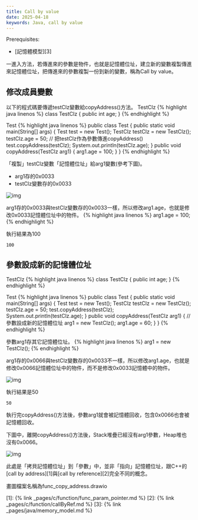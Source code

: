 ```yaml
---
title: Call by value
date: 2025-04-18
keywords: Java, call by value
---
```

Prerequisites:

- [記憶體模型][3]

一進入方法，若傳進來的參數是物件，也就是記憶體位址，建立新的變數複製傳進來記憶體位址，把傳進來的參數複製一份到新的變數，稱為Call by value。

## 修改成員變數
以下的程式碼要傳遞testClz變數給copyAddress()方法。
TestClz
{% highlight java linenos %}
class TestClz {
  public int age;
}
{% endhighlight %}

Test
{% highlight java linenos %}
public class Test {
  public static void main(String[] args) {
    Test test = new Test();
    TestClz testClz = new TestClz();
    testClz.age = 50;
    // 把testClz作為參數傳進copyAddress()
    test.copyAddress(testClz);
    System.out.println(testClz.age);
  }
  public void copyAddress(TestClz arg1) {
    arg1.age = 100;
  }
}
{% endhighlight %}

「複製」testClz變數「記憶體位址」給arg1變數(參考下圖)。  
- arg1存的0x0033
- testClz變數存的0x0033

![img]({{site.imgurl}}/java/reference1.png)

arg1存的0x0033與testClz變數存的0x0033一樣，所以修改arg1.age，也就是修改0x0033記憶體位址中的物件。
{% highlight java linenos %}
arg1.age = 100;
{% endhighlight %}

執行結果為100
```
100
```

## 參數設成新的記憶體位址
TestClz
{% highlight java linenos %}
class TestClz {
  public int age;
}
{% endhighlight %}

Test
{% highlight java linenos %}
public class Test {
  public static void main(String[] args) {
    Test test = new Test();
    TestClz testClz = new TestClz();
    testClz.age = 50;
    test.copyAddress(testClz);
    System.out.println(testClz.age);
  }
  public void copyAddress(TestClz arg1) {
    // 參數設成新的記憶體位址
    arg1 = new TestClz();
    arg1.age = 60;
  }
}
{% endhighlight %}

參數arg1存其它記憶體位址。
{% highlight java linenos %}
arg1 = new TestClz();
{% endhighlight %}

arg1存的0x0066與testClz變數存的0x0033不一樣，所以修改arg1.age，也就是修改0x0066記憶體位址中的物件，而不是修改0x0033記憶體中的物件。

![img]({{site.imgurl}}/java/reference2.png)

執行結果是50
```
50
```

執行完copyAddress()方法後，參數arg1就會被記憶體回收，包含0x0066也會被記憶體回收。  

下圖中，離開copyAddress()方法後，Stack堆疊已經沒有arg1參數，Heap堆也沒有0x0066。

![img]({{site.imgurl}}/java/reference3.png)

此處是「拷貝記憶體位址」到「參數」中，並非「指向」記憶體位址，跟C++的[call by address][1]與[call by reference][2]完全不同的概念。

畫圖檔案名稱為func_copy_address.drawio

[1]: {% link _pages/c/function/func_param_pointer.md %}
[2]: {% link _pages/c/function/callByRef.md %}
[3]: {% link _pages/java/memory_model.md %}